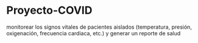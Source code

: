 # Proyecto-COVID
monitorear los signos vitales de pacientes aislados (temperatura, presión, oxigenación, frecuencia cardiaca, etc.) y generar un reporte de salud
